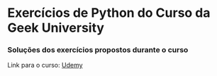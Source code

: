 # Exercícios de Python do Curso da Geek University
### Soluções dos exercícios propostos durante o curso

Link para o curso: [Udemy](https://www.udemy.com/course/curso-de-programacao-em-python-do-basico-ao-avancado/)
